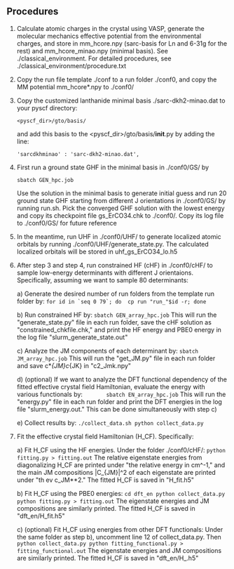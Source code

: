 ## Procedures

1. Calculate atomic charges in the crystal using VASP, generate the molecular mechanics effective potential from the
   environmental charges, and store in mm_hcore.npy (sarc-basis for Ln and 6-31g for the rest) and mm_hcore_minao.npy (minimal basis). 
   See ./classical_environment. For detailed procedures, see ./classical_environment/procedure.txt
2. Copy the run file template ./conf to a run folder ./conf0, and copy the MM potential mm_hcore*.npy to ./conf0/
3. Copy the customized lanthanide minimal basis ./sarc-dkh2-minao.dat to your pyscf directory: 
   ```
   <pyscf_dir>/gto/basis/
   ```  
   and add this basis to the <pyscf_dir>/gto/basis/__init__.py by adding the line:   
   ```
   'sarcdkhminao' : 'sarc-dkh2-minao.dat',
   ```
4. First run a ground state GHF in the minimal basis in ./conf0/GS/ by  
   ```
   sbatch GEN_hpc.job
   ```
   Use the solution in the minimal basis to generate initial guess and run 20 ground state GHF starting from different J orientations 
   in ./conf0/GS/ by running run.sh. Pick the converged GHF solution with the lowest energy and copy its checkpoint file gs_ErCO34.chk 
   to ./conf0/. Copy its log file to ./conf0/GS/ for future reference
5. In the meantime, run UHF in ./conf0/UHF/ to generate localized atomic orbitals by running
   ./conf0/UHF/generate_state.py. The calculated localized orbitals will be stored in uhf_gs_ErCO34_lo.h5
6. After step 3 and step 4, run constrained HF (cHF) in ./conf0/cHF/ to sample low-energy determinants with different J
   orientaions. Specifically, assuming we want to sample 80 determinants:
    
    a) Generate the desired number of run folders from the template run folder by: 
       ```
       for id in `seq 0 79`; do  cp run "run_"$id -r; done
       ```
    
    b) Run constrained HF by:
       ```
       sbatch GEN_array_hpc.job
       ```
       This will run the "generate_state.py" file in each run folder, save the cHF solution as
       "constrained_chkfile.chk," and print the HF energy and PBE0 energy in the log file "slurm_generate_state.out"
    
    c) Analyze the JM components of each determinant by:
       ```
       sbatch JM_array_hpc.job
       ```
       This will run the "get_JM.py" file in each run folder and save c*_{JM}c_{JK} in "c2_Jmk.npy"
    
    d) (optional) If we want to analyze the DFT functional dependency of the fitted effective crystal field Hamiltonian, evaluate
       the energy with various functionals by:
       ```       
       sbatch EN_array_hpc.job
       ```
       This will run the "energy.py" file in each run folder and print the DFT energies in the log file
       "slurm_energy.out." This can be done simultaneously with step c)
    
    e) Collect results by:
       ```
       ./collect_data.sh
       python collect_data.py
       ```
7. Fit the effective crystal field Hamiltonian (H_CF). Specifically:
    
    a) Fit H_CF using the HF energies. Under the folder ./conf0/cHF/:
       ```
       python fitting.py > fitting.out
       ```
       The relative eigenstate energies from diagonalizing H_CF are printed under "the relative energy in cm^-1," and
       the main JM compositions |C_{JM}|^2 of each eigenstate are printed under "<x>th ev c_JM**2." The fitted H_CF is
       saved in "H_fit.h5"
    
    b) Fit H_CF using the PBE0 energies:
       ```
       cd dft_en
       python collect_data.py
       python fitting.py > fitting.out
       ```
       The eigenstate energies and JM compositions are similarly printed. The fitted H_CF is saved in "dft_en/H_fit.h5"
    
    c) (optional) Fit H_CF using energies from other DFT functionals:
       Under the same folder as step b), uncomment line 12 of collect_data.py. Then
       ```
       python collect_data.py
       python fitting_functional.py > fitting_functional.out
       ```
       The eigenstate energies and JM compositions are similarly printed. The fitted H_CF is saved in "dft_en/H_<functional>.h5"



